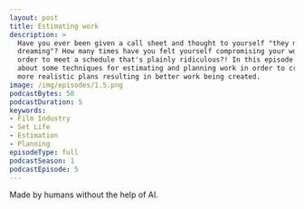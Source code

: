 ```yaml
---
layout: post
title: Estimating work
description: >
  Have you ever been given a call sheet and thought to yourself "they must be 
  dreaming"? How many times have you felt yourself compromising your work in 
  order to meet a schedule that's plainly ridiculous?! In this episode we talk
  about some techniques for estimating and planning work in order to create 
  more realistic plans resulting in better work being created.
image: /img/episodes/1.5.png
podcastBytes: 50
podcastDuration: 5
keywords:
- Film Industry
- Set Life
- Estimation
- Planning
episodeType: full
podcastSeason: 1
podcastEpisode: 5
---
```


Made by humans without the help of AI.